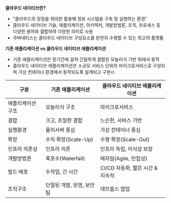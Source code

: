 **클라우드 네이티브란?**
* "클라우드의 장점을 최대한 활용해 정보 시스템을 구축 및 실행하는 환경"
* 클라우드 네이티브 기술, 애플리케이션, 아키텍처, 개발방법론, 조직, 프로세스 등 다양한 용어와 결합하여 다양한 의미로 사용 
* 쿠버네티스는 클라우드 네이티브 구성요소를 완전히 수행할 수 있는 최고의 플랫폼

**기존 애플리케이션 vs 클라우드 네이티브 애플리케이션**
* 기존 애플리케이션은 장기간에 걸쳐 긴밀하게 결합된 모놀리식 기반 위에서 동작 
* 클라우드 네이티브 애플리케이션은 소규모 서비스 단위의 마이크로서비스로 구성되며 가상 컨테이너 환경에서 동작되도록 설계되고 구현ㅁ

| 구분        | 기존 애플리케이션        | 클라우드 네이티브 애플리케이션       |
|-----------|------------------|------------------------|
| 애플리케이션 구조 | 모놀리식 구조          | 마이크로서비스                |
| 결합        | 크고, 조밀한 결합       | 느슨한, 서비스 기반            |
| 실행환경      | 물리서버 중심          | 가상 컨테이너 중심             |
| 확장        | 수직 확장(Scale-Up)  | 수평 확장(Scale-Out)       |
| 인프라 의존성   | 인프라 의존           | 인프라 독립, 이식성 보장         |
| 개발방법론     | 폭포수(Waterfall)   | 애자일(Agile, 민첩성)        |
| 빌드·배포     | 수작업, 긴 시간        | CI/CD 자동화, 짧은 시간 & 지속적 |
| 조직구조      | 단절된 개발, 운영, 보안 팀 | 데브옵스 협업                |
